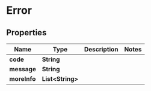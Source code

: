 
# Error

## Properties
Name | Type | Description | Notes
------------ | ------------- | ------------- | -------------
**code** | **String** |  | 
**message** | **String** |  | 
**moreInfo** | **List&lt;String&gt;** |  | 



